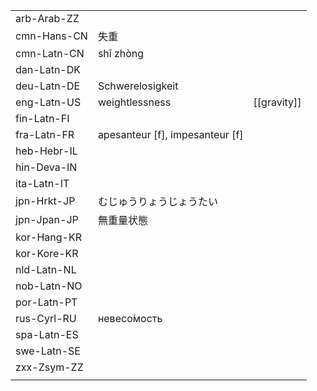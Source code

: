 | | | |
|-|-|-|
| arb-Arab-ZZ |  |  |
| cmn-Hans-CN | 失重 |  |
| cmn-Latn-CN | shī zhòng |  |
| dan-Latn-DK |  |  |
| deu-Latn-DE | Schwerelosigkeit |  |
| eng-Latn-US | weightlessness | [[gravity]] |
| fin-Latn-FI |  |  |
| fra-Latn-FR | apesanteur [f], impesanteur [f] |  |
| heb-Hebr-IL |  |  |
| hin-Deva-IN |  |  |
| ita-Latn-IT |  |  |
| jpn-Hrkt-JP | むじゅうりょうじょうたい |  |
| jpn-Jpan-JP | 無重量状態 |  |
| kor-Hang-KR |  |  |
| kor-Kore-KR |  |  |
| nld-Latn-NL |  |  |
| nob-Latn-NO |  |  |
| por-Latn-PT |  |  |
| rus-Cyrl-RU | невесо́мость |  |
| spa-Latn-ES |  |  |
| swe-Latn-SE |  |  |
| zxx-Zsym-ZZ |  |  |
|  |  |  |
